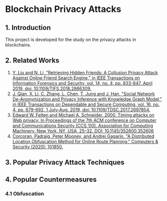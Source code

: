 # Blockchain Privacy Attacks
## 1. Introduction
This project is developed for the study on the privacy attacks in blockchains.

## 2. Related Works
1. [Y. Liu and N. Li, "Retrieving Hidden Friends: A Collusion Privacy Attack Against Online Friend Search Engine," in IEEE Transactions on Information Forensics and Security, vol. 14, no. 4, pp. 833-847, April 2019, doi: 10.1109/TIFS.2018.2866309.](https://ieeexplore.ieee.org/stamp/stamp.jsp?tp=&arnumber=8443384)
2. [J. Qian, X. Li, C. Zhang, L. Chen, T. Jung and J. Han, "Social Network De-Anonymization and Privacy Inference with Knowledge Graph Model," in IEEE Transactions on Dependable and Secure Computing, vol. 16, no. 4, pp. 679-692, 1 July-Aug. 2019, doi: 10.1109/TDSC.2017.2697854.](https://ieeexplore.ieee.org/stamp/stamp.jsp?arnumber=7911249)
3. [Edward W. Felten and Michael A. Schneider. 2000. Timing attacks on Web privacy. In Proceedings of the 7th ACM conference on Computer and Communications Security (CCS ’00). Association for Computing Machinery, New York, NY, USA, 25–32. DOI: 10.1145/352600.352606](https://dl.acm.org/doi/pdf/10.1145/352600.352606)
4. [Corcoran, Padraig, Peter Mooney, and Andrei Gagarin. "A Distributed Location Obfuscation Method for Online Route Planning." Computers & Security (2020): 101850.](https://www.sciencedirect.com/science/article/pii/S016740481831071X)

## 3. Popular Privacy Attack Techniques

## 4. Popular Countermeasures
### 4.1 Obfuscation
